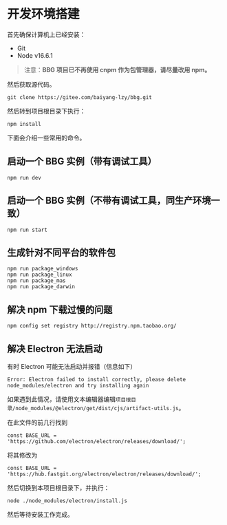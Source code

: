 # 开发环境搭建

首先确保计算机上已经安装：

* Git
* Node v16.6.1

> 注意：**BBG 项目已不再使用 cnpm 作为包管理器，请尽量改用 npm。**

然后获取源代码。

```
git clone https://gitee.com/baiyang-lzy/bbg.git
```

然后转到项目根目录下执行：

```
npm install
```

下面会介绍一些常用的命令。

## 启动一个 BBG 实例（带有调试工具）
```
npm run dev
```

## 启动一个 BBG 实例（不带有调试工具，同生产环境一致）
```
npm run start
```


## 生成针对不同平台的软件包
```
npm run package_windows
npm run package_linux
npm run package_mas
npm run package_darwin
```

## 解决 npm 下载过慢的问题

```
npm config set registry http://registry.npm.taobao.org/
```

## 解决 Electron 无法启动

有时 Electron 可能无法启动并报错（信息如下）

```
Error: Electron failed to install correctly, please delete node_modules/electron and try installing again
```

如果遇到此情况，请使用文本编辑器编辑```项目根目录/node_modules/@electron/get/dist/cjs/artifact-utils.js```。

在此文件的前几行找到

```
const BASE_URL = 'https://github.com/electron/electron/releases/download/';
```

将其修改为

```
const BASE_URL = 'https://hub.fastgit.org/electron/electron/releases/download/';
```

然后切换到本项目根目录下，并执行：

```
node ./node_modules/electron/install.js
```

然后等待安装工作完成。